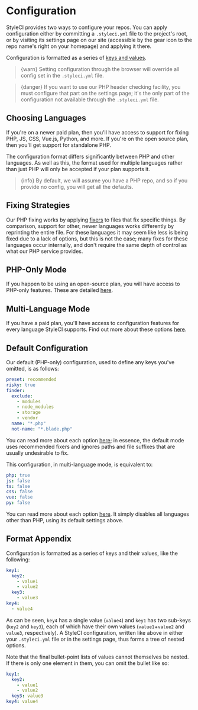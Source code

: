 # Configuration

StyleCI provides two ways to configure your repos. You can apply configuration either by committing a `.styleci.yml` file to the project's root, or by visiting its settings page on our site (accessible by the gear icon to the repo name's right on your homepage) and applying it there.

Configuration is formatted as a series of [keys and values](#format-appendix).

> {warn} Setting configuration through the browser will override all config set in the `.styleci.yml` file.

<!-- -->
> {danger} If you want to use our PHP header checking facility, you must configure that part on the settings page; it's the only part of the configuration not available through the `.styleci.yml` file.

<a name="choosing-languages"></a>
## Choosing Languages

If you're on a newer paid plan, then you'll have access to support for fixing PHP, JS, CSS, Vue.js, Python, and more. If you're on the open source plan, then you'll get support for standalone PHP.

The configuration format differs significantly between PHP and other languages. As well as this, the format used for multiple languages rather than just PHP will only be accepted if your plan supports it.

> {info} By default, we will assume you have a PHP repo, and so if you provide no config, you will get all the defaults.

<a name="fixing-strategies"></a>
## Fixing Strategies

Our PHP fixing works by applying [fixers](fixers) to files that fix specific things. By comparison, support for other, newer languages works differently by reprinting the entire file. For these languages it may seem like less is being fixed due to a lack of options, but this is not the case; many fixes for these languages occur internally, and don't require the same depth of control as what our PHP service provides.

<a name="php-only-mode"></a>
## PHP-Only Mode

If you happen to be using an open-source plan, you will have access to PHP-only features. These are detailed [here](standalone-php).

<a name="multi-languages-mode"></a>
## Multi-Language Mode

If you have a paid plan, you'll have access to configuration features for every language StyleCI supports. Find out more about these options [here](multi-language).

<a name="default-configuration"></a>
## Default Configuration

Our default (PHP-only) configuration, used to define any keys you've omitted, is as follows:

```yaml
preset: recommended
risky: true
finder:
  exclude:
    - modules
    - node_modules
    - storage
    - vendor
  name: "*.php"
  not-name: "*.blade.php"
```

You can read more about each option [here](standalone-php); in essence, the default mode uses recommended fixers and ignores paths and file suffixes that are usually undesirable to fix.

This configuration, in multi-language mode, is equivalent to:

```yaml
php: true
js: false
ts: false
css: false
vue: false
py: false
```

You can read more about each option [here](multi-language). It simply disables all languages other than PHP, using its default settings above.

<a name="format-appendix"></a>
## Format Appendix

Configuration is formatted as a series of keys and their values, like the following:

```yaml
key1:
  key2:
    - value1
    - value2
  key3:
    - value3
key4:
  - value4
```

As can be seen, `key4` has a single value (`value4`) and `key1` has two sub-keys (`key2` and `key3`), each of which have their own values (`value1`+`value2` and `value3`, respectively). A StyleCI configuration, written like above in either your `.styleci.yml` file or in the settings page, thus forms a tree of nested options.

Note that the final bullet-point lists of values cannot themselves be nested. If there is only one element in them, you can omit the bullet like so:

```yaml
key1:
  key2:
    - value1
    - value2
  key3: value3
key4: value4
```
